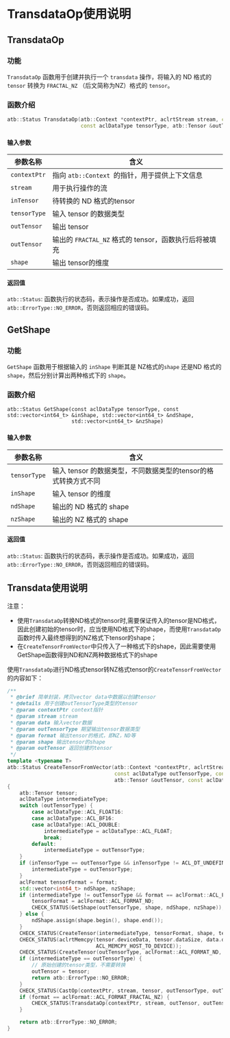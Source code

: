 # TransdataOp使用说明

## TransdataOp

### 功能

`TransdataOp` 函数用于创建并执行一个 `transdata` 操作，将输入的 ND 格式的 `tensor` 转换为 `FRACTAL_NZ` （后文简称为NZ）格式的 `tensor`。

### 函数介绍

```CPP
atb::Status TransdataOp(atb::Context *contextPtr, aclrtStream stream, const atb::Tensor inTensor,
                        const aclDataType tensorType, atb::Tensor &outTensor, std::vector<int64_t> shape)
```

#### 输入参数

| 参数名称| 含义 |
| --- | --- |
| `contextPtr` | 指向 `atb::Context `的指针，用于提供上下文信息 |
|`stream`  |  用于执行操作的流 |
|  `inTensor`| 待转换的 ND 格式的tensor |
|`tensorType`| 输入 tensor 的数据类型|
|`outTensor`|输出 tensor |
|`outTensor`|输出的 `FRACTAL_NZ` 格式的 tensor，函数执行后将被填充|
|`shape`|输出 tensor的维度|

#### 返回值

`atb::Status`: 函数执行的状态码，表示操作是否成功。如果成功，返回 `atb::ErrorType::NO_ERROR`，否则返回相应的错误码。

## GetShape

### 功能

`GetShape` 函数用于根据输入的 `inShape` 判断其是 NZ格式的`shape` 还是ND 格式的 `shape`，然后分别计算出两种格式下的 `shape`。

### 函数介绍

```
atb::Status GetShape(const aclDataType tensorType, const std::vector<int64_t> &inShape, std::vector<int64_t> &ndShape,
                     std::vector<int64_t> &nzShape)
```

#### 输入参数

| 参数名称| 含义 |
| --- | --- |
|  `tensorType`|输入 tensor 的数据类型，不同数据类型的tensor的格式转换方式不同  |
|  `inShape`|  输入 tensor 的维度|
|  `ndShape`|  输出的 ND 格式的 shape|
|`nzShape`  | 输出的 NZ 格式的 shape |

#### 返回值

`atb::Status`: 函数执行的状态码，表示操作是否成功。如果成功，返回 `atb::ErrorType::NO_ERROR`，否则返回相应的错误码。

## Transdata使用说明
注意：
- 使用`TransdataOp`转换ND格式的tensor时,需要保证传入的tensor是ND格式，因此创建初始的tensor时，应当使用ND格式下的shape，而使用`TransdataOp`函数时传入最终想得到的NZ格式下tensor的shape；
- 在`CreateTensorFromVector`中只传入了一种格式下的shape，因此需要使用GetShape函数得到ND和NZ两种数据格式下的shape

使用`TransdataOp`进行ND格式tensor转NZ格式tensor的`CreateTensorFromVector`的内容如下：

```C++
/**
 * @brief 简单封装，拷贝vector data中数据以创建tensor
 * @details 用于创建outTensorType类型的tensor
 * @param contextPtr context指针
 * @param stream stream
 * @param data 输入vector数据
 * @param outTensorType 期望输出tensor数据类型
 * @param format 输出tensor的格式，即NZ，ND等
 * @param shape 输出tensor的shape
 * @param outTensor 返回创建的tensor
 */
template <typename T>
atb::Status CreateTensorFromVector(atb::Context *contextPtr, aclrtStream stream, std::vector<T> data,
                                   const aclDataType outTensorType, const aclFormat format, std::vector<int64_t> shape,
                                   atb::Tensor &outTensor, const aclDataType inTensorType = ACL_DT_UNDEFINED)
{
    atb::Tensor tensor;
    aclDataType intermediateType;
    switch (outTensorType) {
        case aclDataType::ACL_FLOAT16:
        case aclDataType::ACL_BF16:
        case aclDataType::ACL_DOUBLE:
            intermediateType = aclDataType::ACL_FLOAT;
            break;
        default:
            intermediateType = outTensorType;
    }
    if (inTensorType == outTensorType && inTensorType != ACL_DT_UNDEFINED) {
        intermediateType = outTensorType;
    }
    aclFormat tensorFormat = format;
    std::vector<int64_t> ndShape, nzShape;
    if (intermediateType != outTensorType && format == aclFormat::ACL_FORMAT_FRACTAL_NZ) {
        tensorFormat = aclFormat::ACL_FORMAT_ND;
        CHECK_STATUS(GetShape(outTensorType, shape, ndShape, nzShape));
    } else {
        ndShape.assign(shape.begin(), shape.end());
    }
    CHECK_STATUS(CreateTensor(intermediateType, tensorFormat, shape, tensor));
    CHECK_STATUS(aclrtMemcpy(tensor.deviceData, tensor.dataSize, data.data(), sizeof(T) * data.size(),
                             ACL_MEMCPY_HOST_TO_DEVICE));
    CHECK_STATUS(CreateTensor(outTensorType, aclFormat::ACL_FORMAT_ND, ndShape, outTensor));
    if (intermediateType == outTensorType) {
        // 原始创建的tensor类型，不需要转换
        outTensor = tensor;
        return atb::ErrorType::NO_ERROR;
    }
    CHECK_STATUS(CastOp(contextPtr, stream, tensor, outTensorType, outTensor));
    if (format == aclFormat::ACL_FORMAT_FRACTAL_NZ) {
        CHECK_STATUS(TransdataOp(contextPtr, stream, outTensor, outTensorType, outTensor, nzShape));
    }

    return atb::ErrorType::NO_ERROR;
}
```